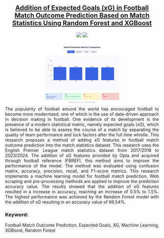<div align="center">
<a href="https://github.com/AlbarR19/bachelor-thesis" target="blank">
<h2> Addition of Expected Goals (xG) in Football Match Outcome Prediction Based on Match Statistics Using Random Forest and XGBoost</h2>
</a>

![](https://img.shields.io/badge/python-blue?logo=python&logoColor=f5f5f5)
![](https://img.shields.io/badge/scikit--learn-orange?logo=scikit-learn&logoColor=f5f5f5)

<img src ="./public/Modelacc.png" width="50%">
</div>
<div align='justify'>
The popularity of football around the world has encouraged football to become more modernized, one of which is the use of data-driven approach in decision making in football. One evidence of its development is the presence of a modern statistical metric, namely expected goals (xG), which is believed to be able to assess the course of a match by separating the quality of team performance and luck factors after the full time whistle. This research proposes a method of adding xG features in football match outcome prediction into the match statistics dataset. This research uses the English Premier League match statistics dataset from 2017/2018 to 2023/2024. The addition of xG features provided by Opta and acquired through football reference (FBREF), this method aims to improve the performance of the model. The method was evaluated using confusion matrix, accuracy, precision, recall, and F1-score metrics.
This research implements a machine learning model for football match prediction. Web scraping and pre-processing methods are applied to improve the prediction accuracy value. The results showed that the addition of xG features resulted in a increase in accuracy, reaching an increase of 0.5% to 1.5%. The highest performance was achieved by the Random Forest model with the addition of xG resulting in an accuracy value of 66.54%.

### Keyword: 
Football Match Outcome Prediction, Expected Goals, XG, Machine Learning, XGBoost, Random Forest
</div>
